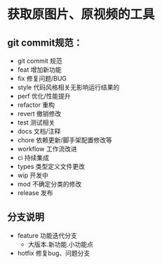 # 获取原图片、原视频的工具
## git commit规范：
- git commit 规范
- feat 增加新功能
- fix 修复问题/BUG
- style 代码风格相关无影响运行结果的
- perf 优化/性能提升
- refactor 重构
- revert 撤销修改
- test 测试相关
- docs 文档/注释
- chore 依赖更新/脚手架配置修改等
- workflow 工作流改进
- ci 持续集成
- types 类型定义文件更改
- wip 开发中
- mod 不确定分类的修改
- release 发布
## 分支说明
- feature 功能迭代分支
	- 大版本.新功能.小功能点
- hotfix 修复bug、问题分支